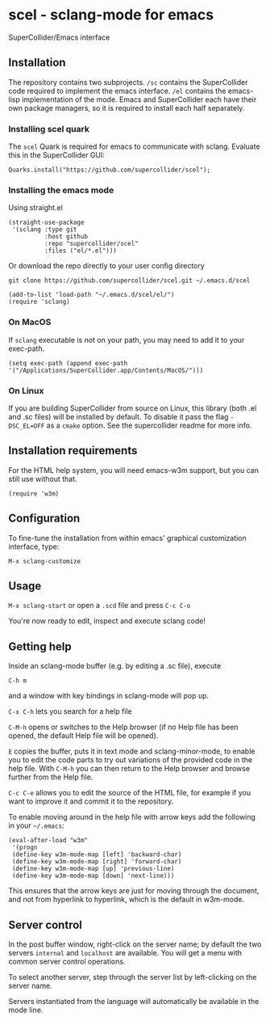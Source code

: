 # scel - sclang-mode for emacs

SuperCollider/Emacs interface

## Installation

The repository contains two subprojects. `/sc` contains the SuperCollider code
required to implement the emacs interface. `/el` contains the emacs-lisp
implementation of the mode. Emacs and SuperCollider each have their own package
managers, so it is required to install each half separately.

### Installing scel quark

The `scel` Quark is required for emacs to communicate with sclang. Evaluate this in the SuperCollider GUI:

``` supercollider
Quarks.install("https://github.com/supercollider/scel");
```

### Installing the emacs mode

Using straight.el
``` emacs-lisp
(straight-use-package
 '(sclang :type git 
          :host github 
          :repo "supercollider/scel" 
          :files ("el/*.el")))
```

Or download the repo directly to your user config directory

``` shell
git clone https://github.com/supercollider/scel.git ~/.emacs.d/scel
```
``` emacs-lisp
(add-to-list 'load-path "~/.emacs.d/scel/el/")
(require 'sclang)
```

### On MacOS

If `sclang` executable is not on your path, you may need to add it to your exec-path.

``` emacs-lisp
(setq exec-path (append exec-path '("/Applications/SuperCollider.app/Contents/MacOS/")))
```
### On Linux

If you are building SuperCollider from source on Linux, this library (both .el
and .sc files) will be installed by default. To disable it pass the flag
`-DSC_EL=OFF` as a `cmake` option. See the supercollider readme for more info.


## Installation requirements

For the HTML help system, you will need emacs-w3m support, but you can still use without that.

```emacs-lisp
(require 'w3m)
```

## Configuration

To fine-tune the installation from within emacs' graphical customization interface, type:

`M-x sclang-customize`


## Usage

`M-x sclang-start` or open a `.scd` file and press `C-c C-o`

You're now ready to edit, inspect and execute sclang code!


## Getting help

Inside an sclang-mode buffer (e.g. by editing a .sc file), execute

`C-h m`

and a window with key bindings in sclang-mode will pop up.

`C-x C-h` lets you search for a help file

`C-M-h` opens or switches to the Help browser (if no Help file has been opened, the default Help file will be opened).

`E` copies the buffer, puts it in text mode and sclang-minor-mode, to enable you to edit the code parts to try out variations of the provided code in the help file. With `C-M-h` you can then return to the Help browser and browse further from the Help file.

`C-c C-e` allows you to edit the source of the HTML file, for example if you want to improve it and commit it to the repository.

To enable moving around in the help file with arrow keys add the following
in your `~/.emacs`:

```
(eval-after-load "w3m"
 '(progn
 (define-key w3m-mode-map [left] 'backward-char)
 (define-key w3m-mode-map [right] 'forward-char)
 (define-key w3m-mode-map [up] 'previous-line)
 (define-key w3m-mode-map [down] 'next-line)))
```

This ensures that the arrow keys are just for moving through the document, and not from hyperlink to hyperlink, which is the default in w3m-mode.


## Server control

In the post buffer window, right-click on the server name; by default the two servers `internal` and `localhost` are available. You will get a menu with common server control operations.

To select another server, step through the server list by left-clicking on the server name.

Servers instantiated from the language will automatically be available
in the mode line.

